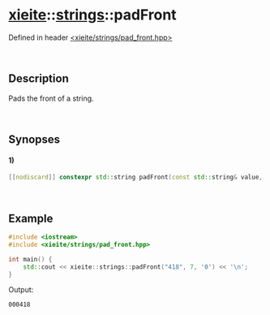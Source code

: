 # [xieite](../../xieite.md)\:\:[strings](../../strings.md)\:\:padFront
Defined in header [<xieite/strings/pad_front.hpp>](../../../include/xieite/strings/pad_front.hpp)

&nbsp;

## Description
Pads the front of a string.

&nbsp;

## Synopses
#### 1)
```cpp
[[nodiscard]] constexpr std::string padFront(const std::string& value, std::size_t size, char padding = ' ') noexcept;
```

&nbsp;

## Example
```cpp
#include <iostream>
#include <xieite/strings/pad_front.hpp>

int main() {
    std::cout << xieite::strings::padFront("418", 7, '0') << '\n';
}
```
Output:
```
000418
```
